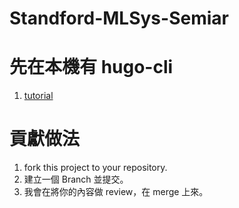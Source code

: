 # Standford-MLSys-Semiar

# 先在本機有 hugo-cli

1. [tutorial](https://hackmd.io/9AO9mP7FSGOv2sIxs7woXQ)

# 貢獻做法

1. fork this project to your repository.
2. 建立一個 Branch 並提交。
3. 我會在將你的內容做 review，在 merge 上來。
